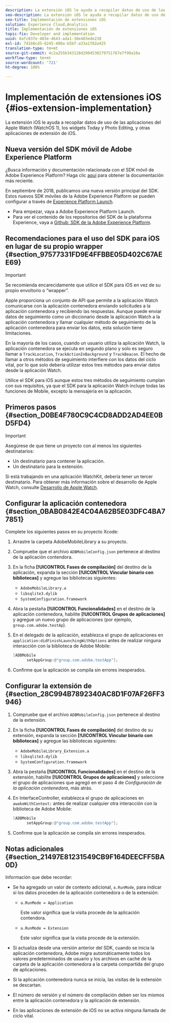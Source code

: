 ```yaml
---
description: La extensión iOS le ayuda a recopilar datos de uso de las aplicaciones del Apple Watch (WatchOS 1), los widgets Today y Photo Editing, y otras aplicaciones de extensión de iOS.
seo-description: La extensión iOS le ayuda a recopilar datos de uso de las aplicaciones del Apple Watch (WatchOS 1), los widgets Today y Photo Editing, y otras aplicaciones de extensión de iOS.
seo-title: Implementación de extensiones iOS
solution: Experience Cloud,Analytics
title: Implementación de extensiones iOS
topic-fix: Developer and implementation
uuid: 8afc03fe-403e-4643-ada1-30e403ede238
exl-id: 741b0cd5-6245-480a-b5bf-a33a1f82a425
translation-type: tm+mt
source-git-commit: 4c2a255b343128d2904530279751767e7f99a10a
workflow-type: tm+mt
source-wordcount: '721'
ht-degree: 100%

---
```


# Implementación de extensiones iOS {#ios-extension-implementation}

La extensión iOS le ayuda a recopilar datos de uso de las aplicaciones del Apple Watch (WatchOS 1), los widgets Today y Photo Editing, y otras aplicaciones de extensión de iOS.

## Nueva versión del SDK móvil de Adobe Experience Platform

¿Busca información y documentación relacionada con el SDK móvil de Adobe Experience Platform? Haga clic [aquí](https://aep-sdks.gitbook.io/docs/) para obtener la documentación más reciente.

En septiembre de 2018, publicamos una nueva versión principal del SDK. Estos nuevos SDK móviles de la Adobe Experience Platform se pueden configurar a través de [Experience Platform Launch](https://www.adobe.com/es/experience-platform/launch.html).

* Para empezar, vaya a Adobe Experience Platform Launch.
* Para ver el contenido de los repositorios del SDK de la plataforma Experience, vaya a [Github: SDK de la Adobe Experience Platform](https://github.com/Adobe-Marketing-Cloud/acp-sdks).

## Recomendaciones para el uso del SDK para iOS en lugar de su propio wrapper {#section_97577331FD9E4FFBBE05D402C67AEE69}

>[!IMPORTANT]
>
>Se recomienda encarecidamente que utilice el SDK para iOS en vez de su propio envoltorio o “wrapper”.

Apple proporciona un conjunto de API que permite a la aplicación Watch comunicarse con la aplicación contenedora enviando solicitudes a la aplicación contenedora y recibiendo las respuestas. Aunque puede enviar datos de seguimiento como un diccionario desde la aplicación Watch a la aplicación contenedora y llamar cualquier método de seguimiento de la aplicación contenedora para enviar los datos, esta solución tiene limitaciones.

En la mayoría de los casos, cuando un usuario utiliza la aplicación Watch, la aplicación contenedora se ejecuta en segundo plano y solo es seguro llamar a `TrackLocation`, `TrackActionInBackground` y `TrackBeacon`. El hecho de llamar a otros métodos de seguimiento interfiere con los datos del ciclo vital, por lo que solo debería utilizar estos tres métodos para enviar datos desde la aplicación Watch.

Utilice el SDK para iOS aunque estos tres métodos de seguimiento cumplan con sus requisitos, ya que el SDK para la aplicación Watch incluye todas las funciones de Mobile, excepto la mensajería en la aplicación.

## Primeros pasos {#section_D0BE4F780C9C4CD8ADD2AD4EE0BD5FD4}

>[!IMPORTANT]
>
>Asegúrese de que tiene un proyecto con al menos los siguientes destinatarios:
>
>* Un destinatario para contener la aplicación.
>* Un destinatario para la extensión.
>



Si está trabajando en una aplicación WatchKit, debería tener un tercer destinatario. Para obtener más información sobre el desarrollo de Apple Watch, consulte [Desarrollo de Apple Watch](https://developer.apple.com/library/ios/documentation/General/Conceptual/WatchKitProgrammingGuide/index.html#//apple_ref/doc/uid/TP40014969-CH8-SW1).

## Configurar la aplicación contenedora {#section_0BAB0842E4C04A62B5E03DFC4BA77851}

Complete los siguientes pasos en su proyecto Xcode:

1. Arrastre la carpeta AdobeMobileLibrary a su proyecto.
1. Compruebe que el archivo `ADBMobileConfig.json` pertenece al destino de la aplicación contendora.
1. En la ficha **[!UICONTROL Fases de compilación]** del destino de la aplicación, expanda la sección **[!UICONTROL Vincular binario con bibliotecas]** y agregue las bibliotecas siguientes:

   * `AdobeMobileLibrary.a`
   * `libsqlite3.dylib`
   * `SystemConfiguration.framework`

1. Abra la pestaña **[!UICONTROL Funcionalidades]** en el destino de la aplicación contenedora, habilite **[!UICONTROL Grupos de aplicaciones]** y agregue un nuevo grupo de aplicaciones (por ejemplo, `group.com.adobe.testAp`).

1. En el delegado de la aplicación, establezca el grupo de aplicaciones en `application:didFinishLaunchingWithOptions` antes de realizar ninguna interacción con la biblioteca de Adobe Mobile:

   ```objective-c
   [ADBMobile 
         setAppGroup:@"group.com.adobe.testApp"];
   ```

1. Confirme que la aplicación se compila sin errores inesperados.

## Configurar la extensión de {#section_28C994B7892340AC8D1F07AF26FF3946}

1. Compruebe que el archivo `ADBMobileConfig.json` pertenece al destino de la extensión.
1. En la ficha **[!UICONTROL Fases de compilación]** del destino de su extensión, expanda la sección **[!UICONTROL Vincular binario con bibliotecas]** y agregue las bibliotecas siguientes:

   * `AdobeMobileLibrary_Extension.a`
   * `libsqlite3.dylib`
   * `SystemConfiguration.framework`

1. Abra la pestaña **[!UICONTROL Funcionalidades]** en el destino de la extensión, habilite **[!UICONTROL Grupos de aplicaciones]** y seleccione el grupo de aplicaciones que agregó en el paso 4 de *Configuración de la aplicación contenedora*, más atrás.

1. En InterfaceController, establezca el grupo de aplicaciones en `awakeWithContext:` antes de realizar cualquier otra interacción con la biblioteca de Adobe Mobile:

   ```objective-c
   [ADBMobile 
         setAppGroup:@"group.com.adobe.testApp"];
   ```

1. Confirme que la aplicación se compila sin errores inesperados.

## Notas adicionales {#section_21497E81231549CB9F164DEECFF5BA0D}

Información que debe recordar:

* Se ha agregado un valor de contexto adicional, `a.RunMode`, para indicar si los datos proceden de la aplicación contenedora o de la extensión:

   * `a.RunMode = Application`

      Este valor significa que la visita procede de la aplicación contendora.
   * `a.RunMode = Extension`

      Este valor significa que la visita procede de la extensión.

* Si actualiza desde una versión anterior del SDK, cuando se inicia la aplicación contenedora, Adobe migra automáticamente todos los valores predeterminados de usuario y los archivos en caché de la carpeta de la aplicación contenedora a la carpeta compartida del grupo de aplicaciones.
* Si la aplicación contenedora nunca se inicia, las visitas de la extensión se descartan.
* El número de versión y el número de compilación deben ser los mismos entre la aplicación contenedora y la aplicación de extensión.
* En las aplicaciones de extensión de iOS no se activa ninguna llamada de ciclo vital.
